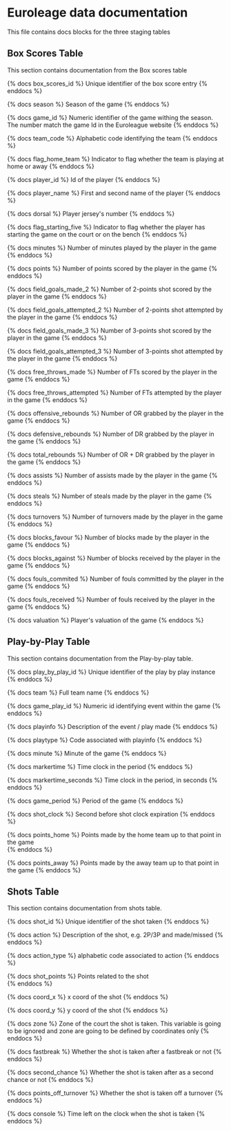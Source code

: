 # Euroleage data documentation

This file contains docs blocks for the three staging tables

## Box Scores Table

This section contains documentation from the Box scores table

{% docs box_scores_id %}
Unique identifier of the box score entry
{% enddocs %}

{% docs season %}
Season of the game
{% enddocs %}

{% docs game_id %}
Numeric identifier of the game withing the season. The number match the game Id in the Euroleague website
{% enddocs %}

{% docs team_code %}
Alphabetic code identifying the team
{% enddocs %}

{% docs flag_home_team %}
Indicator to flag whether the team is playing at home or away
{% enddocs %}

{% docs player_id %}
Id of the player
{% enddocs %}

{% docs player_name %}
First and second name of the player
{% enddocs %}

{% docs dorsal %}
Player jersey's number
{% enddocs %}

{% docs flag_starting_five %}
Indicator to flag whether the player has starting the game on the court or on the bench
{% enddocs %}

{% docs minutes %}
Number of minutes played by the player in the game
{% enddocs %}

{% docs points %}
Number of points scored by the player in the game
{% enddocs %}

{% docs field_goals_made_2 %}
Number of 2-points shot scored by the player in the game
{% enddocs %}

{% docs field_goals_attempted_2 %}
Number of 2-points shot attempted by the player in the game
{% enddocs %}

{% docs field_goals_made_3 %}
Number of 3-points shot scored by the player in the game
{% enddocs %}

{% docs field_goals_attempted_3 %}
Number of 3-points shot attempted by the player in the game
{% enddocs %}

{% docs free_throws_made %}
Number of FTs scored by the player in the game
{% enddocs %}

{% docs free_throws_attempted %}
Number of FTs attempted by the player in the game
{% enddocs %}

{% docs offensive_rebounds %}
Number of OR grabbed by the player in the game
{% enddocs %}

{% docs defensive_rebounds %}
Number of DR grabbed by the player in the game
{% enddocs %}

{% docs total_rebounds %}
Number of OR + DR grabbed by the player in the game
{% enddocs %}

{% docs assists %}
Number of assists made by the player in the game
{% enddocs %}

{% docs steals %}
Number of steals made by the player in the game
{% enddocs %}

{% docs turnovers %}
Number of turnovers made by the player in the game
{% enddocs %}

{% docs blocks_favour %}
Number of blocks made by the player in the game
{% enddocs %}

{% docs blocks_against %}
Number of blocks received by the player in the game
{% enddocs %}

{% docs fouls_commited %}
Number of fouls committed by the player in the game
{% enddocs %}

{% docs fouls_received %}
Number of fouls received by the player in the game
{% enddocs %}

{% docs valuation %}
Player's valuation of the game
{% enddocs %}

## Play-by-Play Table

This section contains documentation from the Play-by-play table.

{% docs play_by_play_id %}
Unique identifier of the play by play instance  
{% enddocs %}

{% docs team %}
Full team name
{% enddocs %}

{% docs game_play_id %}
Numeric id identifying event within the game
{% enddocs %}

{% docs playinfo %}
Description of the event / play made
{% enddocs %}

{% docs playtype %}
Code associated with playinfo
{% enddocs %}

{% docs minute %}
Minute of the game
{% enddocs %}

{% docs markertime %}
Time clock in the period
{% enddocs %}

{% docs markertime_seconds %}
Time clock in the period, in seconds
{% enddocs %}

{% docs game_period %}
Period of the game
{% enddocs %}

{% docs shot_clock %}
Second before shot clock expiration
{% enddocs %}

{% docs points_home %}
Points made by the home team up to that point in the game  
{% enddocs %}

{% docs points_away %}
Points made by the away team up to that point in the game
{% enddocs %}

## Shots Table

This section contains documentation from shots table.

{% docs shot_id %}
Unique identifier of the shot taken
{% enddocs %}

{% docs action %}
Description of the shot, e.g. 2P/3P and made/missed
{% enddocs %}

{% docs action_type %}
alphabetic code associated to action
{% enddocs %}

{% docs shot_points %}
Points related to the shot  
{% enddocs %}

{% docs coord_x %}
x coord of the shot
{% enddocs %}

{% docs coord_y %}
y coord of the shot
{% enddocs %}

{% docs zone %}
Zone of the court the shot is taken. This variable is going to be ignored and zone are going to be defined by coordinates only
{% enddocs %}

{% docs fastbreak %}
Whether the shot is taken after a fastbreak or not
{% enddocs %}

{% docs second_chance %}
Whether the shot is taken after as a second chance or not
{% enddocs %}

{% docs points_off_turnover %}
Whether the shot is taken off a turnover
{% enddocs %}

{% docs console %}
Time left on the clock when the shot is taken
{% enddocs %}